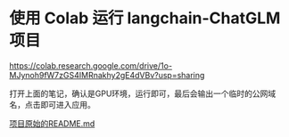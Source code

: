 # 使用 Colab 运行 langchain-ChatGLM 项目

https://colab.research.google.com/drive/1o-MJynoh9fW7zGS4IMRnakhy2gE4dVBv?usp=sharing

打开上面的笔记，确认是GPU环境，运行即可，最后会输出一个临时的公网域名，点击即可进入应用。


[项目原始的README.md](./README_raw.md)